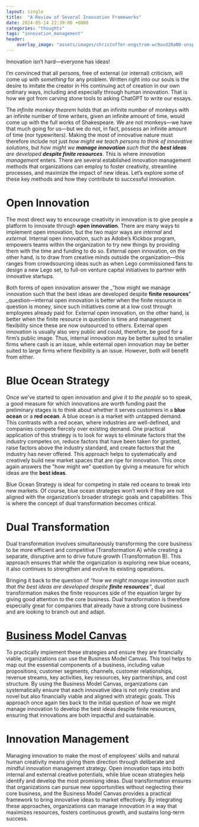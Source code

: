 ```yaml
---
layout: single
title:  "A Review of Several Innovation Frameworks"
date: 2024-05-14 22:39:00 +0800
categories: "thoughts"
tags: "innovation_management"
header:
    overlay_image: "assets/images/christoffer-engstrom-wc9avd2RaN0-unsplash.jpg"
---
```

Innovation isn’t hard—everyone has ideas! 

I’m convinced that all persons, free of external (or internal) criticism, will come up with _something_ for any problem. Written right into our souls is the desire to imitate the creator in His continuing act of creation in our own ordinary ways, including and especially through human innovation. That is how we got from carving stone tools to asking ChatGPT to write our essays.

The _infinite monkey theorem_ holds that an infinite number of monkeys with an infinite number of time writers, given an infinite amount of time, would come up with the full works of Shakespeare. We are not monkeys—we have that much going for us—but we do not, in fact, possess an infinite amount of time (nor typewriters). Making the most of innovative nature must therefore include not just _how might we teach persons to think of innovative solutions_, but _how might we **manage innovation** such that the **best ideas** are developed **despite finite resources**_. This is where _innovation management_ enters. There are several established innovation management methods that organizations can employ to foster creativity, streamline processes, and maximize the impact of new ideas. Let’s explore some of these key methods and how they contribute to successful innovation.

# Open Innovation

The most direct way to encourage creativity in innovation is to give people a platform to innovate through **open innovation**. There are many ways to implement open innovation, but the two major ways are _internal_ and _external_. Internal open innovation, such as Adobe’s Kickbox program, empowers teams within the organization to try new things by providing them with the time and funding to do so. External open innovation, on the other hand, is to draw from creative minds outside the organization—this ranges from crowdsourcing ideas such as when Lego commissioned fans to design a new Lego set, to full-on venture capital initiatives to partner with innovative startups.

Both forms of open innovation answer the _"how might we manage innovation such that the best ideas are developed despite **finite resources**" _question—internal open innovation is better when the finite resource in question is money, since such initiatives come at a low cost through employees already paid for. External open innovation, on the other hand, is better when the finite resource in question is time and management flexibility since these are now outsourced to others. External open innovation is usually also very public and could, therefore, be good for a firm’s public image. Thus, internal innovation may be better suited to smaller firms where cash is an issue, while external open innovation may be better suited to large firms where flexibility is an issue. However, both will benefit from either.

# Blue Ocean Strategy

Once we’ve started to open innovation and _give it to the people_ so to speak, a good measure for which innovations are worth funding past the preliminary stages is to think about whether it serves customers in a **blue ocean** or a **red ocean**. A blue ocean is a market with untapped demand. This contrasts with a red ocean, where industries are well-defined, and companies compete fiercely over existing demand. One practical application of this strategy is to look for ways to eliminate factors that the industry competes on, reduce factors that have been taken for granted, raise factors above the industry standard, and create factors that the industry has never offered. This approach helps to systematically and creatively build new market spaces that are ripe for innovation. This once again answers the "how might we" question by giving a measure for which ideas are the **best ideas**.

Blue Ocean Strategy is ideal for competing in stale red oceans to break into new markets. Of course, blue ocean strategies won’t work if they are not aligned with the organization’s broader strategic goals and capabilities. This is where the concept of dual transformation becomes critical.

# Dual Transformation

Dual transformation involves simultaneously transforming the core business to be more efficient and competitive (Transformation A) while creating a separate, disruptive arm to drive future growth (Transformation B). This approach ensures that while the organization is exploring new blue oceans, it also continues to strengthen and evolve its existing operations.

Bringing it back to the question of _“how we might manage innovation such that the best ideas are developed despite **finite resources**”_, dual transformation makes the finite resources side of the equation larger by giving good attention to the core business. Dual transformation is therefore especially great for companies that already have a strong core business and are looking to branch out and adapt.

# [Business Model Canvas](https://en.wikipedia.org/wiki/Business_Model_Canvas)

To practically implement these strategies and ensure they are financially viable, organizations can use the Business Model Canvas. This tool helps to map out the essential components of a business, including value propositions, customer segments, channels, customer relationships, revenue streams, key activities, key resources, key partnerships, and cost structure. By using the Business Model Canvas, organizations can systematically ensure that each innovative idea is not only creative and novel but also financially viable and aligned with strategic goals. This approach once again ties back to the initial question of how we might manage innovation to develop the best ideas despite finite resources, ensuring that innovations are both impactful and sustainable.

# Innovation Management

Managing innovation to make the most of employees’ skills and natural human creativity means giving them direction through deliberate and mindful innovation management strategy. Open innovation taps into both internal and external creative potentials, while blue ocean strategies help identify and develop the most promising ideas. Dual transformation ensures that organizations can pursue new opportunities without neglecting their core business, and the Business Model Canvas provides a practical framework to bring innovative ideas to market effectively. By integrating these approaches, organizations can manage innovation in a way that maximizes resources, fosters continuous growth, and sustains long-term success.
